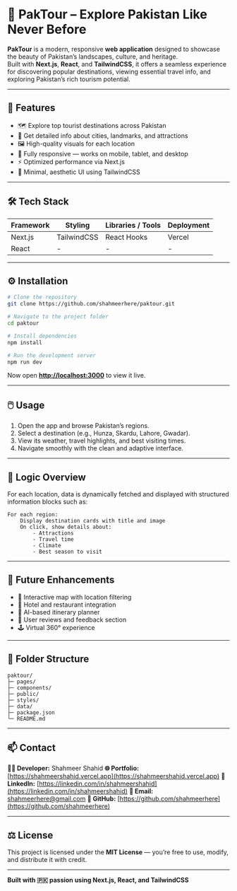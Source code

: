 # 🌄 PakTour – Explore Pakistan Like Never Before

**PakTour** is a modern, responsive **web application** designed to showcase the beauty of Pakistan’s landscapes, culture, and heritage.  
Built with **Next.js**, **React**, and **TailwindCSS**, it offers a seamless experience for discovering popular destinations, viewing essential travel info, and exploring Pakistan’s rich tourism potential.

---

## 🚀 Features

- 🗺️ Explore top tourist destinations across Pakistan  
- 📍 Get detailed info about cities, landmarks, and attractions  
- 🖼️ High-quality visuals for each location  
- 📱 Fully responsive — works on mobile, tablet, and desktop  
- ⚡ Optimized performance via Next.js  
- 🎨 Minimal, aesthetic UI using TailwindCSS  

---

## 🛠️ Tech Stack

| Framework | Styling     | Libraries / Tools | Deployment |
| ---------- | ------------ | ---------------- | ----------- |
| Next.js    | TailwindCSS  | React Hooks       | Vercel |
| React      | -            | -                 | - |

---

## ⚙️ Installation

```bash
# Clone the repository
git clone https://github.com/shahmeerhere/paktour.git

# Navigate to the project folder
cd paktour

# Install dependencies
npm install

# Run the development server
npm run dev
````

Now open **[http://localhost:3000](http://localhost:3000)** to view it live.

---

## 🖱️ Usage

1. Open the app and browse Pakistan’s regions.
2. Select a destination (e.g., Hunza, Skardu, Lahore, Gwadar).
3. View its weather, travel highlights, and best visiting times.
4. Navigate smoothly with the clean and adaptive interface.

---

## 🧠 Logic Overview

For each location, data is dynamically fetched and displayed with structured information blocks such as:

```
For each region:
    Display destination cards with title and image
    On click, show details about:
        - Attractions
        - Travel time
        - Climate
        - Best season to visit
```

---

## 🌟 Future Enhancements

* 🧭 Interactive map with location filtering
* 🏨 Hotel and restaurant integration
* 🚌 AI-based itinerary planner
* 💬 User reviews and feedback section
* 🕹️ Virtual 360° experience

---

## 📂 Folder Structure

```
paktour/
├─ pages/
├─ components/
├─ public/
├─ styles/
├─ data/
├─ package.json
└─ README.md
```

---

## 📫 Contact

**👨‍💻 Developer:** Shahmeer Shahid
**🌐 Portfolio:** [https://shahmeershahid.vercel.app](https://shahmeershahid.vercel.app)
**💼 LinkedIn:** [https://linkedin.com/in/shahmeershahid](https://linkedin.com/in/shahmeershahid)
**📧 Email:** [shahmeerhere@gmail.com](mailto:shahmeerhere@gmail.com)
**🐙 GitHub:** [https://github.com/shahmeerhere](https://github.com/shahmeerhere)

---

## ⚖️ License

This project is licensed under the **MIT License** — you’re free to use, modify, and distribute it with credit.

---

**Built with 🇵🇰 passion using Next.js, React, and TailwindCSS**

```
